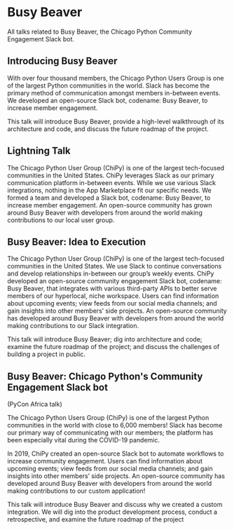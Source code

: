 # Busy Beaver

All talks related to Busy Beaver, the Chicago Python Community Engagement Slack bot.

## Introducing Busy Beaver

With over four thousand members, the Chicago Python Users Group is one of the largest Python communities in the world. Slack has become the primary method of communication amongst members in-between events. We developed an open-source Slack bot, codename: Busy Beaver, to increase member engagement.

This talk will introduce Busy Beaver, provide a high-level walkthrough of its architecture and code, and discuss the future roadmap of the project.

## Lightning Talk

The Chicago Python User Group (ChiPy) is one of the largest tech-focused communities in the United States. ChiPy leverages Slack as our primary communication platform in-between events. While we use various Slack integrations, nothing in the App Marketplace fit our specific needs. We formed a team and developed a Slack bot, codename: Busy Beaver, to increase member engagement. An open-source community has grown around Busy Beaver with developers from around the world making contributions to our local user group.

## Busy Beaver: Idea to Execution

The Chicago Python User Group (ChiPy) is one of the largest tech-focused communities in the United States. We use Slack to continue conversations and develop relationships in-between our group’s weekly events. ChiPy developed an open-source community engagement Slack bot, codename: Busy Beaver, that integrates with various third-party APIs to better serve members of our hyperlocal, niche workspace. Users can find information about upcoming events; view feeds from our social media channels; and gain insights into other members’ side projects. An open-source community has developed around Busy Beaver with developers from around the world making contributions to our Slack integration.

This talk will introduce Busy Beaver; dig into architecture and code; examine the future roadmap of the project; and discuss the challenges of building a project in public.

## Busy Beaver: Chicago Python's Community Engagement Slack bot

(PyCon Africa talk)

The Chicago Python Users Group (ChiPy) is one of the largest Python communities in the world with close to 6,000 members! Slack has become our primary way of communicating with our members; the platform has been especially vital during the COVID-19 pandemic.

In 2019, ChiPy created an open-source Slack bot to automate workflows to increase community engagement. Users can find information about upcoming events; view feeds from our social media channels; and gain insights into other members’ side projects. An open-source community has developed around Busy Beaver with developers from around the world making contributions to our custom application!

This talk will introduce Busy Beaver and discuss why we created a custom integration. We will dig into the product development process, conduct a retrospective, and examine the future roadmap of the project
